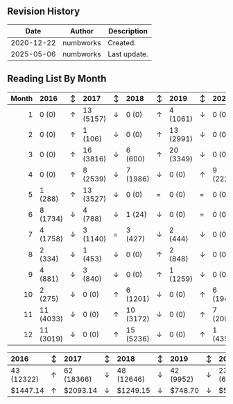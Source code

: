 ## Revision History

|Date|Author|Description|
|---|---|---|
|2020-12-22|numbworks|Created.|
|2025-05-06|numbworks|Last update.|

## Reading List By Month

|   Month | 2016      | ↕   | 2017      | ↕   | 2018      | ↕   | 2019      | ↕   | 2020     | ↕   | 2021      | ↕   | 2022    | ↕   | 2023     | ↕   | 2024      | ↕   | 2025     |
|--------:|:----------|:----|:----------|:----|:----------|:----|:----------|:----|:---------|:----|:----------|:----|:--------|:----|:---------|:----|:----------|:----|:---------|
|       1 | 0 (0)     | ↑   | 13 (5157) | ↓   | 0 (0)     | ↑   | 4 (1061)  | ↓   | 0 (0)    | =   | 0 (0)     | =   | 0 (0)   | =   | 0 (0)    | ↑   | 3 (855)   | =   | 3 (1107) |
|       2 | 0 (0)     | ↑   | 1 (106)   | ↓   | 0 (0)     | ↑   | 13 (2991) | ↓   | 0 (0)    | ↑   | 11 (1289) | ↓   | 0 (0)   | =   | 0 (0)    | ↑   | 15 (5841) | ↓   | 1 (308)  |
|       3 | 0 (0)     | ↑   | 16 (3816) | ↓   | 6 (600)   | ↑   | 20 (3349) | ↓   | 0 (0)    | ↑   | 2 (612)   | ↓   | 0 (0)   | ↑   | 1 (139)  | ↓   | 0 (0)     | ↑   | 4 (1359) |
|       4 | 0 (0)     | ↑   | 8 (2539)  | ↓   | 7 (1986)  | ↓   | 0 (0)     | ↑   | 9 (2226) | ↓   | 0 (0)     | =   | 0 (0)   | =   | 0 (0)    | =   | 0 (0)     | =   | 0 (0)    |
|       5 | 1 (288)   | ↑   | 13 (3527) | ↓   | 0 (0)     | =   | 0 (0)     | =   | 0 (0)    | =   | 0 (0)     | =   | 0 (0)   | =   | 0 (0)    | ↑   | 2 (590)   | ↑   | 6 (2360) |
|       6 | 8 (1734)  | ↓   | 4 (788)   | ↓   | 1 (24)    | ↓   | 0 (0)     | =   | 0 (0)    | =   | 0 (0)     | =   | 0 (0)   | ↑   | 8 (642)  | ↓   | 4 (2572)  |     |          |
|       7 | 4 (1758)  | ↓   | 3 (1140)  | =   | 3 (427)   | ↓   | 2 (444)   | ↓   | 0 (0)    | =   | 0 (0)     | =   | 0 (0)   | =   | 0 (0)    | ↑   | 22 (6366) |     |          |
|       8 | 2 (334)   | ↓   | 1 (453)   | ↓   | 0 (0)     | ↑   | 2 (848)   | ↓   | 0 (0)    | =   | 0 (0)     | =   | 0 (0)   | ↑   | 4 (1170) | ↓   | 2 (491)   |     |          |
|       9 | 4 (881)   | ↓   | 3 (840)   | ↓   | 0 (0)     | ↑   | 1 (1259)  | ↓   | 0 (0)    | =   | 0 (0)     | ↑   | 1 (360) | ↑   | 9 (1969) | ↓   | 0 (0)     |     |          |
|      10 | 2 (275)   | ↓   | 0 (0)     | ↑   | 6 (1201)  | ↓   | 0 (0)     | ↑   | 6 (1941) | ↓   | 0 (0)     | =   | 0 (0)   | =   | 0 (0)    | =   | 0 (0)     |     |          |
|      11 | 11 (4033) | ↓   | 0 (0)     | ↑   | 10 (3172) | ↓   | 0 (0)     | ↑   | 7 (2000) | ↓   | 0 (0)     | =   | 0 (0)   | =   | 0 (0)    | ↑   | 17 (5775) |     |          |
|      12 | 11 (3019) | ↓   | 0 (0)     | ↑   | 15 (5236) | ↓   | 0 (0)     | ↑   | 1 (435)  | ↓   | 0 (0)     | =   | 0 (0)   | ↑   | 3 (588)  | =   | 3 (678)   |     |          |

| 2016       | ↕   | 2017       | ↕   | 2018       | ↕   | 2019      | ↕   | 2020      | ↕   | 2021      | ↕   | 2022    | ↕   | 2023      | ↕   | 2024       | ↕   | 2025      |
|:-----------|:----|:-----------|:----|:-----------|:----|:----------|:----|:----------|:----|:----------|:----|:--------|:----|:----------|:----|:-----------|:----|:----------|
| 43 (12322) | ↑   | 62 (18366) | ↓   | 48 (12646) | ↓   | 42 (9952) | ↓   | 23 (6602) | ↓   | 13 (1901) | ↓   | 1 (360) | ↑   | 25 (4508) | ↑   | 68 (23168) | ↓   | 14 (5134) |
| $1447.14   | ↑   | $2093.14   | ↓   | $1249.15   | ↓   | $748.70   | ↓   | $538.75   | ↓   | $169.92   | ↓   | $49.99  | ↑   | $594.80   | ↑   | $2775.57   | ↓   | $677.73   |
